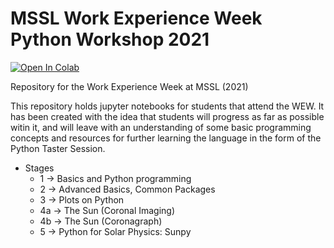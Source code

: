 # MSSL Work Experience Week Python Workshop 2021

[![Open In Colab](https://colab.research.google.com/assets/colab-badge.svg)](https://colab.research.google.com/notebooks/intro.ipynb#recent=true)

Repository for the Work Experience Week at MSSL (2021)

This repository holds jupyter notebooks for students that attend the WEW. It has been created with the idea that students will progress as far as possible witin it, and will leave with an understanding of some basic programming concepts and resources for further learning the language in the form of the Python Taster Session. 

- Stages 
  - 1 -> Basics and Python programming
  - 2 -> Advanced Basics, Common Packages
  - 3 -> Plots on Python
  - 4a -> The Sun (Coronal Imaging)
  - 4b -> The Sun (Coronagraph)
  - 5 -> Python for Solar Physics: Sunpy

  
 


